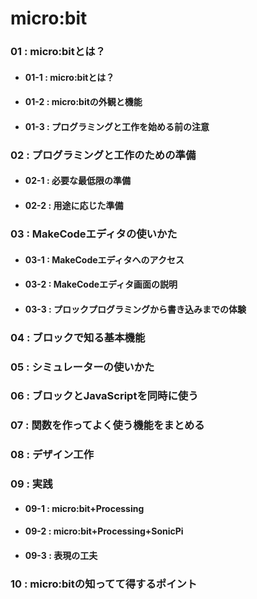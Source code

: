 # micro:bit
### 01 : micro:bitとは？
- #### 01-1 : micro:bitとは？
- #### 01-2 : micro:bitの外観と機能
- #### 01-3 : プログラミングと工作を始める前の注意
### 02 : プログラミングと工作のための準備
- #### 02-1 : 必要な最低限の準備
- #### 02-2 : 用途に応じた準備
### 03 : MakeCodeエディタの使いかた
- #### 03-1 : MakeCodeエディタへのアクセス
- #### 03-2 : MakeCodeエディタ画面の説明
- #### 03-3 : プロックプログラミングから書き込みまでの体験
### 04 : ブロックで知る基本機能
### 05 : シミュレーターの使いかた
### 06 : ブロックとJavaScriptを同時に使う
### 07 : 関数を作ってよく使う機能をまとめる
### 08 : デザイン工作
### 09 : 実践
- #### 09-1 : micro:bit+Processing
- #### 09-2 : micro:bit+Processing+SonicPi
- #### 09-3 : 表現の工夫
### 10 : micro:bitの知ってて得するポイント

